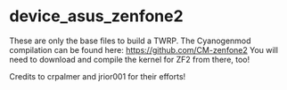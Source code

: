 # device_asus_zenfone2

These are only the base files to build a TWRP. The Cyanogenmod compilation can be found here: https://github.com/CM-zenfone2
You will need to download and compile the kernel for ZF2 from there, too!

Credits to crpalmer and jrior001 for their efforts!
